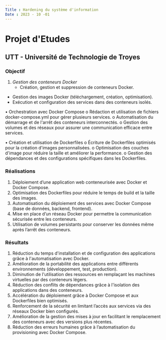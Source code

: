 ```yaml
---
Title : Hardening du système d'information
Date : 2023 - 10 -01
---
```

# Projet d'Etudes 
## UTT - Université de Technologie de Troyes
### **Objectif** 
1. *Gestion des conteneurs Docker*
    - Création, gestion et suppression de conteneurs Docker.
  - Gestion des images Docker (téléchargement, création, optimisation).
  - Exécution et configuration des services dans des conteneurs isolés.

•	Orchestration avec Docker Compose
o	Rédaction et utilisation de fichiers docker-compose.yml pour gérer plusieurs services.
o	Automatisation du démarrage et de l'arrêt des conteneurs interconnectés.
o	Gestion des volumes et des réseaux pour assurer une communication efficace entre services.

•	Création et utilisation de Dockerfiles
o	Écriture de Dockerfiles optimisés pour la création d'images personnalisées.
o	Optimisation des couches d'image pour réduire la taille et améliorer la performance.
o	Gestion des dépendances et des configurations spécifiques dans les Dockerfiles.


###  **Réalisations**
1. Déploiement d’une application web conteneurisée avec Docker et Docker Compose.
2. Optimisation des Dockerfiles pour réduire le temps de build et la taille des images.
3. Automatisation du déploiement des services avec Docker Compose (base de données, backend, frontend).
4. Mise en place d’un réseau Docker pour permettre la communication sécurisée entre les conteneurs.
5. Utilisation de volumes persistants pour conserver les données même après l’arrêt des conteneurs.


###  **Résultats**
1. Réduction du temps d'installation et de configuration des applications grâce à l'automatisation avec Docker.
2. Amélioration de la portabilité des applications entre différents environnements (développement, test, production).
3. Diminution de l'utilisation des ressources en remplaçant les machines virtuelles par des conteneurs légers.
4. Réduction des conflits de dépendances grâce à l'isolation des applications dans des conteneurs.
5. Accélération du déploiement grâce à Docker Compose et aux Dockerfiles bien optimisés.
6. Renforcement de la sécurité en limitant l’accès aux services via des réseaux Docker bien configurés.
7. Amélioration de la gestion des mises à jour en facilitant le remplacement des conteneurs avec des versions plus récentes.
8. Réduction des erreurs humaines grâce à l’automatisation du provisioning avec Docker Compose.
